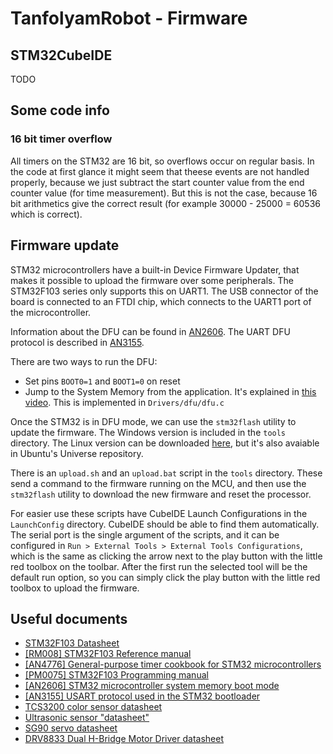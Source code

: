 # TanfolyamRobot - Firmware

## STM32CubeIDE

TODO

## Some code info

### 16 bit timer overflow

All timers on the STM32 are 16 bit, so overflows occur on regular basis. In the code at first glance it might seem that theese events are not handled properly, because we just subtract the start counter value from the end counter value (for time measurement). But this is not the case, because 16 bit arithmetics give the correct result (for example 30000 - 25000 = 60536 which is correct).

## Firmware update

STM32 microcontrollers have a built-in Device Firmware Updater, that makes it possible to upload the firmware over some peripherals. The STM32F103 series only supports this on UART1. The USB connector of the board is connected to an FTDI chip, which connects to the UART1 port of the microcontroller.

Information about the DFU can be found in [AN2606](https://www.st.com/resource/en/application_note/cd00167594-stm32-microcontroller-system-memory-boot-mode-stmicroelectronics.pdf). The UART DFU protocol is described in [AN3155](https://www.st.com/resource/en/application_note/cd00264342-usart-protocol-used-in-the-stm32-bootloader-stmicroelectronics.pdf).

There are two ways to run the DFU:
 - Set pins `BOOT0=1` and `BOOT1=0` on reset
 - Jump to the System Memory from the application. It's explained in [this video](https://www.youtube.com/watch?v=cvKC-4tCRgw). This is implemented in `Drivers/dfu/dfu.c`

Once the STM32 is in DFU mode, we can use the `stm32flash` utility to update the firmware.
The Windows version is included in the `tools` directory. The Linux version can be downloaded [here](https://sourceforge.net/projects/stm32flash/), but it's also avaiable in Ubuntu's Universe repository.

There is an `upload.sh` and an `upload.bat` script in the `tools` directory. These send a command to the firmware running on the MCU, and then use the `stm32flash` utility to download the new firmware and reset the processor.

For easier use these scripts have CubeIDE Launch Configurations in the `LaunchConfig` directory. CubeIDE should be able to find them automatically. 
The serial port is the single argument of the scripts, and it can be configured in `Run > External Tools > External Tools Configurations`, which is the same as clicking the arrow next to the play button with the little red toolbox on the toolbar. After the first run the selected tool will be the default run option, so you can simply click the play button with the little red toolbox to upload the firmware.

## Useful documents
 - [STM32F103 Datasheet](https://www.st.com/resource/en/datasheet/stm32f103c8.pdf)
 - [[RM008] STM32F103 Reference manual](https://www.st.com/resource/en/reference_manual/cd00171190-stm32f101xx-stm32f102xx-stm32f103xx-stm32f105xx-and-stm32f107xx-advanced-arm-based-32-bit-mcus-stmicroelectronics.pdf)
 - [[AN4776] General-purpose timer cookbook for STM32 microcontrollers](https://www.st.com/resource/en/application_note/dm00236305-generalpurpose-timer-cookbook-for-stm32-microcontrollers-stmicroelectronics.pdf)
 - [[PM0075] STM32F103 Programming manual](https://www.st.com/resource/en/programming_manual/cd00283419-stm32f10xxx-flash-memory-microcontrollers-stmicroelectronics.pdf)
 - [[AN2606] STM32 microcontroller system memory boot mode](https://www.st.com/resource/en/application_note/cd00167594-stm32-microcontroller-system-memory-boot-mode-stmicroelectronics.pdf)
 - [[AN3155] USART protocol used in the STM32 bootloader](https://www.st.com/resource/en/application_note/cd00264342-usart-protocol-used-in-the-stm32-bootloader-stmicroelectronics.pdf)
 - [TCS3200 color sensor datasheet](https://www.mouser.com/catalog/specsheets/tcs3200-e11.pdf)
 - [Ultrasonic sensor "datasheet"](http://www.energiazero.org/arduino_sensori/Arduino%20ultrasonic%20sensor%20(HC-SR04%20or%20HY-SRF05).pdf)
 - [SG90 servo datasheet](http://www.ee.ic.ac.uk/pcheung/teaching/DE1_EE/stores/sg90_datasheet.pdf)
 - [DRV8833 Dual H-Bridge Motor Driver datasheet](https://www.ti.com/lit/ds/symlink/drv8833.pdf?ts=1604564346135&ref_url=https%253A%252F%252Fwww.ti.com%252Fmotor-drivers%252Fbrushed-dc-bdc-drivers%252Fproducts.html)
